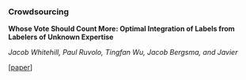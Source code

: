 ### Crowdsourcing

**Whose Vote Should Count More: Optimal Integration of Labels from Labelers of Unknown Expertise**

*Jacob Whitehill, Paul Ruvolo, Tingfan Wu, Jacob Bergsma, and Javier*

[[paper](https://papers.nips.cc/paper/3644-whose-vote-should-count-more-optimal-integration-of-labels-from-labelers-of-unknown-expertise.pdf)]  
